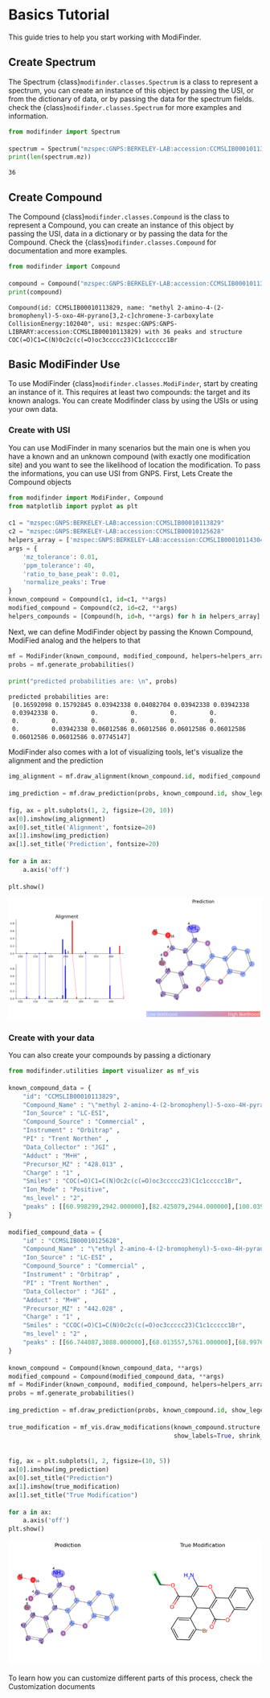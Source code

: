 # Basics Tutorial

This guide tries to help you start working with ModiFinder.

## Create Spectrum

The Spectrum {class}`modifinder.classes.Spectrum` is a class to represent a spectrum, you can create an instance of this object by passing the USI, or from the dictionary of data, or by passing the data for the spectrum fields. check the {class}`modifinder.classes.Spectrum` for more examples and information.


```python
from modifinder import Spectrum

spectrum = Spectrum("mzspec:GNPS:BERKELEY-LAB:accession:CCMSLIB00010113829")
print(len(spectrum.mz))
```

    36


## Create Compound

The Compound {class}`modifinder.classes.Compound` is the class to represent a Compound, you can create an instance of this object by passing the USI, data in a dictionary or by passing the data for the Compound. Check the {class}`modifinder.classes.Compound` for documentation and more examples.


```python
from modifinder import Compound

compound = Compound("mzspec:GNPS:BERKELEY-LAB:accession:CCMSLIB00010113829")
print(compound)
```

    Compound(id: CCMSLIB00010113829, name: "methyl 2-amino-4-(2-bromophenyl)-5-oxo-4H-pyrano[3,2-c]chromene-3-carboxylate CollisionEnergy:102040", usi: mzspec:GNPS:GNPS-LIBRARY:accession:CCMSLIB00010113829) with 36 peaks and structure COC(=O)C1=C(N)Oc2c(c(=O)oc3ccccc23)C1c1ccccc1Br


## Basic ModiFinder Use

To use ModiFinder {class}`modifinder.classes.ModiFinder`, start by creating an instance of it. This requires at least two compounds: the target and its known analogs. You can create Modifinder class by using the USIs or using your own data.

### Create with USI

You can use ModiFinder in many scenarios but the main one is when you have a known and an unknown compound (with exactly one modification site) and you want to see the likelihood of location the modification. To pass the informations, you can use USI from GNPS. First, Lets Create the Compound objects


```python
from modifinder import ModiFinder, Compound
from matplotlib import pyplot as plt

c1 = "mzspec:GNPS:BERKELEY-LAB:accession:CCMSLIB00010113829"
c2 = "mzspec:GNPS:BERKELEY-LAB:accession:CCMSLIB00010125628"
helpers_array = ['mzspec:GNPS:BERKELEY-LAB:accession:CCMSLIB00010114304']
args = {
    'mz_tolerance': 0.01,
    'ppm_tolerance': 40,
    'ratio_to_base_peak': 0.01,
    'normalize_peaks': True
}
known_compound = Compound(c1, id=c1, **args)
modified_compound = Compound(c2, id=c2, **args)
helpers_compounds = [Compound(h, id=h, **args) for h in helpers_array]
```

Next, we can define ModiFinder object by passing the Known Compound, ModiFied analog and the helpers to that


```python
mf = ModiFinder(known_compound, modified_compound, helpers=helpers_array, **args)
probs = mf.generate_probabilities()

print("predicted probabilities are: \n", probs)
```

    predicted probabilities are: 
     [0.16592098 0.15792845 0.03942338 0.04082704 0.03942338 0.03942338
     0.03942338 0.         0.         0.         0.         0.
     0.         0.         0.         0.         0.         0.
     0.         0.03942338 0.06012586 0.06012586 0.06012586 0.06012586
     0.06012586 0.06012586 0.07745147]


ModiFinder also comes with a lot of visualizing tools, let's visualize the alignment and the prediction


```python
img_alignment = mf.draw_alignment(known_compound.id, modified_compound.id)

img_prediction = mf.draw_prediction(probs, known_compound.id, show_legend=True, show_labels=True, shrink_labels=True, size=(1000, 1000), annotation_scale = 0.6)

fig, ax = plt.subplots(1, 2, figsize=(20, 10))
ax[0].imshow(img_alignment)
ax[0].set_title('Alignment', fontsize=20)
ax[1].imshow(img_prediction)
ax[1].set_title('Prediction', fontsize=20)

for a in ax:
    a.axis('off')

plt.show()
```


    
![png](basics_files/basics_14_0.png)
    


### Create with your data
You can also create your compounds by passing a dictionary


```python
from modifinder.utilities import visualizer as mf_vis

known_compound_data = {
    "id": "CCMSLIB00010113829",
    "Compound_Name" : "\"methyl 2-amino-4-(2-bromophenyl)-5-oxo-4H-pyrano[3,2-c]chromene-3-carboxylate CollisionEnergy:102040\"" ,
    "Ion_Source" : "LC-ESI",
    "Compound_Source" : "Commercial" ,
    "Instrument" : "Orbitrap" ,
    "PI" : "Trent Northen" ,
    "Data_Collector" : "JGI" ,
    "Adduct" : "M+H" ,
    "Precursor_MZ" : "428.013" ,
    "Charge" : "1" ,
    "Smiles" : "COC(=O)C1=C(N)Oc2c(c(=O)oc3ccccc23)C1c1ccccc1Br",
    "Ion_Mode" : "Positive",
    "ms_level" : "2",
    "peaks" : [[60.998299,2942.000000],[82.425079,2944.000000],[100.039070,16193.000000],[118.427040,3043.000000],[121.018578,3089.000000],[121.028198,88610.000000],[152.897842,2874.000000],[163.038513,46777.000000],[168.043304,5484.000000],[182.943802,109108.000000],[187.409912,3183.000000],[196.038361,3732.000000],[202.218048,2971.000000],[207.029480,3299.000000],[207.976593,4085.000000],[212.033859,24431.000000],[221.989578,4474.000000],[233.956146,5784.000000],[240.028702,1177115.000000],[249.054092,340590.000000],[250.062012,91262.000000],[258.039154,229840.000000],[262.062988,16671.000000],[272.054871,2691841.000000],[275.965454,19609.000000],[280.037537,3552.000000],[281.055145,18616.000000],[288.063934,4550.000000],[289.070587,5006.000000],[299.056152,6172.000000],[316.059662,162469.000000],[317.067596,19549.000000],[328.979919,22114.000000],[377.973846,3657.000000],[395.985809,537614.000000],[428.011810,641369.000000]]
}

modified_compound_data = {
    "id" : "CCMSLIB00010125628",
    "Compound_Name" : "\"ethyl 2-amino-4-(2-bromophenyl)-5-oxo-4H-pyrano[3,2-c]chromene-3-carboxylate CollisionEnergy:205060\"" ,
    "Ion_Source" : "LC-ESI" ,
    "Compound_Source" : "Commercial" ,
    "Instrument" : "Orbitrap" ,
    "PI" : "Trent Northen" ,
    "Data_Collector" : "JGI" ,
    "Adduct" : "M+H" ,
    "Precursor_MZ" : "442.028" ,
    "Charge" : "1" ,
    "Smiles" : "CCOC(=O)C1=C(N)Oc2c(c(=O)oc3ccccc23)C1c1ccccc1Br",
    "ms_level" : "2" ,
    "peaks" : [[66.744087,3088.000000],[68.013557,5761.000000],[68.997673,4342.000000],[84.944817,2668.000000],[86.023949,39517.000000],[87.111252,2685.000000],[88.211983,2617.000000],[91.054718,2792.000000],[96.069580,2500.000000],[106.532509,2811.000000],[114.054657,20689.000000],[121.028481,81112.000000],[129.057541,23604.000000],[140.050171,3201.000000],[142.849548,3238.000000],[155.036545,4860.000000],[163.039078,115792.000000],[168.044922,10549.000000],[182.943878,49352.000000],[191.034134,5956.000000],[194.072769,3414.000000],[205.958740,3058.000000],[207.028503,4013.000000],[207.975830,12770.000000],[212.034348,15917.000000],[214.049545,6682.000000],[221.059967,62232.000000],[222.067261,17084.000000],[233.955292,19126.000000],[234.939468,3125.000000],[240.029068,141213.000000],[249.054565,1321279.000000],[250.062378,417286.000000],[252.948257,4031.000000],[258.038971,6431.000000],[275.964935,6739.000000],[279.358429,2923.000000],[280.038574,5165.000000],[286.036102,2804.000000],[286.070740,71269.000000],[288.065002,4675.000000],[298.048431,3912.000000],[316.059784,39353.000000],[328.980804,50655.000000],[347.603516,3589.000000],[395.986420,526724.000000],[442.028503,115024.000000],[508.895294,3412.000000]]
}
    
known_compound = Compound(known_compound_data, **args)
modified_compound = Compound(modified_compound_data, **args)
mf = ModiFinder(known_compound, modified_compound, helpers=helpers_array, **args)
probs = mf.generate_probabilities()

img_prediction = mf.draw_prediction(probs, known_compound.id, show_legend=False, show_labels=True, shrink_labels=True, size=(1000, 1000), annotation_scale = 0.6)

true_modification = mf_vis.draw_modifications(known_compound.structure, modified_compound.structure, show_legend = False, 
                                              show_labels=True, shrink_labels=True, modification_only=True)


fig, ax = plt.subplots(1, 2, figsize=(10, 5))
ax[0].imshow(img_prediction)
ax[0].set_title("Prediction")
ax[1].imshow(true_modification)
ax[1].set_title("True Modification")

for a in ax:
    a.axis('off')
plt.show()
```


    
![png](basics_files/basics_16_0.png)
    


To learn how you can customize different parts of this process, check the Customization documents
